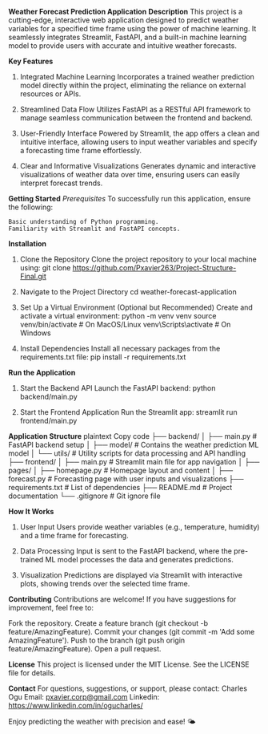 **Weather Forecast Prediction Application**
**Description**
This project is a cutting-edge, interactive web application designed to predict weather variables for a specified time frame using the power of machine learning. It seamlessly integrates Streamlit, FastAPI, and a built-in machine learning model to provide users with accurate and intuitive weather forecasts.

**Key Features**
  1. Integrated Machine Learning
        Incorporates a trained weather prediction model directly within the project, eliminating the reliance on external resources or APIs.

  2. Streamlined Data Flow
        Utilizes FastAPI as a RESTful API framework to manage seamless communication between the frontend and backend.

  3. User-Friendly Interface
        Powered by Streamlit, the app offers a clean and intuitive interface, allowing users to input weather variables and specify a forecasting time frame effortlessly.

  4. Clear and Informative Visualizations
        Generates dynamic and interactive visualizations of weather data over time, ensuring users can easily interpret forecast trends.

**Getting Started**
*Prerequisites*
To successfully run this application, ensure the following:

    Basic understanding of Python programming.
    Familiarity with Streamlit and FastAPI concepts.
  
**Installation**
1. Clone the Repository
Clone the project repository to your local machine using:
git clone https://github.com/Pxavier263/Project-Structure-Final.git

2. Navigate to the Project Directory
cd weather-forecast-application

3. Set Up a Virtual Environment (Optional but Recommended)
Create and activate a virtual environment:
python -m venv venv
source venv/bin/activate       # On MacOS/Linux
venv\Scripts\activate          # On Windows

4. Install Dependencies
Install all necessary packages from the requirements.txt file:
pip install -r requirements.txt

**Run the Application**
1. Start the Backend API
Launch the FastAPI backend:
python backend/main.py

2. Start the Frontend Application
Run the Streamlit app:
streamlit run frontend/main.py

**Application Structure**
plaintext
Copy code
├── backend/
│   ├── main.py                # FastAPI backend setup
│   ├── model/                 # Contains the weather prediction ML model
│   └── utils/                 # Utility scripts for data processing and API handling
├── frontend/
│   ├── main.py                # Streamlit main file for app navigation
│   ├── pages/
│       ├── homepage.py        # Homepage layout and content
│       ├── forecast.py        # Forecasting page with user inputs and visualizations
├── requirements.txt           # List of dependencies
├── README.md                  # Project documentation
└── .gitignore                 # Git ignore file

**How It Works**
1. User Input
    Users provide weather variables (e.g., temperature, humidity) and a time frame for forecasting.

2. Data Processing
    Input is sent to the FastAPI backend, where the pre-trained ML model processes the data and generates predictions.

3. Visualization
    Predictions are displayed via Streamlit with interactive plots, showing trends over the selected time frame.

**Contributing**
Contributions are welcome! If you have suggestions for improvement, feel free to:

Fork the repository.
Create a feature branch (git checkout -b feature/AmazingFeature).
Commit your changes (git commit -m 'Add some AmazingFeature').
Push to the branch (git push origin feature/AmazingFeature).
Open a pull request.

**License**
This project is licensed under the MIT License. See the LICENSE file for details.

**Contact**
For questions, suggestions, or support, please contact:
Charles Ogu
Email: pxavier.corp@gmail.com
Linkedin: https://www.linkedin.com/in/ogucharles/

Enjoy predicting the weather with precision and ease! 🌤️
